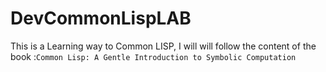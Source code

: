 # DevCommonLispLAB

This is a Learning way to Common LISP, I will will follow the content of the book :`Common Lisp: A Gentle Introduction to Symbolic Computation`
